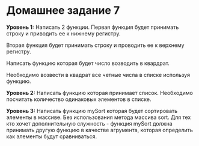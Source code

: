 # Домашнее задание 7

**Уровень 1:**
Написать 2 функции. Первая функция будет принимать строку и приводить ее к нижнему регистру.

Вторая функция будет принимать строку и проводить ее к верхнему регистру.

Написать функцию которая будет число возводить в квардрат.

Необходимо возвести в квадрат все четные числа в списке используя функцию.

**Уровень 2:**
Написать функцию которая принимает список.
Необходимо посчитать количество одинаковых элементов в списке.

**Уровень 3:**
Написать функцию mySort которая будет сортировать элементы в массиве. Без использования метода массива sort. Для тех кто хочет дополнительную служность - функция mySort должна принимать другую функцию в качестве агрумента, которая определить как элементы будут сравниваться.
